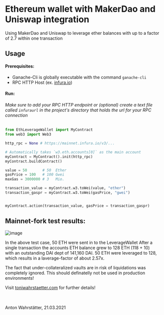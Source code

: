 # Ethereum wallet with MakerDao and Uniswap integration
Using MakerDao and Uniswap to leverage ether balances with up to a factor of 2.7 within one transaction

## Usage
#### Prerequisites: 
* Ganache-Cli is globally executable with the command `ganache-cli`
* RPC HTTP Host (ex. [infura.io](infura.io))

#### Run:
###### Make sure to add your RPC HTTP endpoint or (optional) create a text file called `infuraurl` in the project's directory that holds the url for your RPC connection

```python
from EthLeverageWallet import MyContract
from web3 import Web3

http_rpc = None # https://mainnet.infura.io/v3/...

# Automatically takes `w3.eth.accounts[0]` as the main account
myContract = MyContract().init(http_rpc)
myContract.buildContract()

value = 50       # 50  Ether
gasPrice = 100   # 100 Gwei
maxGas = 3000000 # 3   Mio.

transaction_value = myContract.w3.toWei(value, "ether")
transaction_gaspr = myContract.w3.toWei(gasPrice, "gwei")


myContract.action(transaction_value, gasPrice = transaction_gaspr)
```
## Mainnet-fork test results:

![image](https://user-images.githubusercontent.com/51536394/111901806-6a3c3900-8a3a-11eb-94eb-2e5af6330be1.png)

In the above test case, 50 ETH were sent in to the LeverageWallet
After a single transaction the accounts ETH balance grew to 128 ETH (118 + 10) with an outstanding DAI dept of 141,160 DAI.
50 ETH were leveraged to 128, which results in a laverage-factor of about 2.57x.

The fact that under-collateralized vaults are in risk of liquidations was completely ignored.
This should definatelly not be used in production environments!

Visit [toniwahrstaetter.com](https://toniwahrstaetter.com/) for further details!
<br/><br/><br/>

Anton Wahrstätter, 21.03.2021 
